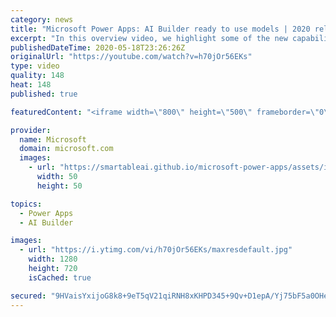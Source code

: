 ```yaml
---
category: news
title: "Microsoft Power Apps: AI Builder ready to use models | 2020 release wave 1 overview"
excerpt: "In this overview video, we highlight some of the new capabilities included in the latest update to Microsoft Power Apps, AI Builder ready to use models.     Here are the capabilities covered:   • Entity extraction helps you by identifying and extracting people, dates, places, locations, etc. from text"
publishedDateTime: 2020-05-18T23:26:26Z
originalUrl: "https://youtube.com/watch?v=h70jOr56EKs"
type: video
quality: 148
heat: 148
published: true

featuredContent: "<iframe width=\"800\" height=\"500\" frameborder=\"0\" src=\"https://www.youtube.com/embed/h70jOr56EKs\" allow=\"accelerometer; autoplay; encrypted-media; gyroscope; picture-in-picture\" allowfullscreen></iframe>"

provider:
  name: Microsoft
  domain: microsoft.com
  images:
    - url: "https://smartableai.github.io/microsoft-power-apps/assets/images/organizations/microsoft.com-50x50.jpg"
      width: 50
      height: 50

topics:
  - Power Apps
  - AI Builder

images:
  - url: "https://i.ytimg.com/vi/h70jOr56EKs/maxresdefault.jpg"
    width: 1280
    height: 720
    isCached: true

secured: "9HVaisYxijoG8k8+9eT5qV21qiRNH8xKHPD345+9Qv+D1epA/Yj75bF5a0OHeu8+1U/vBXbkvpKel1dzTtkdkRg9Vb18ZsOb4OrFJ+Y2c8wfkuwixPlGxLdCPOVCjPdchEA85wXDGjAo8uQsibYMu8bnBZmG4x70CLv93I3/MVlZKeUAaen84/NNqb/SyOE9Ec83u8GlwYqbcai8bk880p2wsVeP3fznv3qcKm+M7E50w1XfZ7GiSZNpLSEz+ubAJ0CHe0NMVn53RdvJ9mayao9n2v8ssaksTxYwYEYPBBGJRvfqVsauHUYg+UdFPyhhTsB65i+RYShfneolocyHYZz5FqVHh9lDfcCf+2KKw8zMkDvmTjKLM9W8qGk2yu/0Q4vEJ840JhDrb8dKliI8EEeRwo5FeRXGnw0SqtGLiA9SealRmSQr3vfZ+dODQAzF;hzTVmWWvqT2kSiBorTvNfQ=="
---
```


